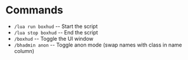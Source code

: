 # Commands

- `/lua run boxhud` -- Start the script  
- `/lua stop boxhud` -- End the script  
- `/boxhud` -- Toggle the UI window  
- `/bhadmin anon` -- Toggle anon mode (swap names with class in name column)  